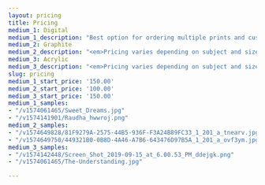 ```yaml
---
layout: pricing
title: Pricing
medium_1: Digital
medium_1_description: "Best option for ordering multiple prints and custom sizes. <em>Pricing varies depending on subject and size.</em>"
medium_2: Graphite
medium_2_description: "<em>Pricing varies depending on subject and size.</em>"
medium_3: Acrylic
medium_3_description: "<em>Pricing varies depending on subject and size.</em>"
slug: pricing
medium_1_start_price: '150.00'
medium_2_start_price: '100.00'
medium_3_start_price: '150.00'
medium_1_samples:
- "/v1574061465/Sweet_Dreams.jpg"
- "/v1574141901/Raudha_hwwroj.png"
medium_2_samples:
- "/v1574649828/81F9279A-2575-44B5-936F-F3A24B89FC33_1_201_a_tnearv.jpg"
- "/v1574649750/449321B0-0B8D-4A46-A7B6-643476D97B5A_1_201_a_ovf3ym.jpg"
medium_3_samples:
- "/v1574142448/Screen_Shot_2019-09-15_at_6.00.53_PM_ddejgk.png"
- "/v1574061465/The-Understanding.jpg"

---
```

